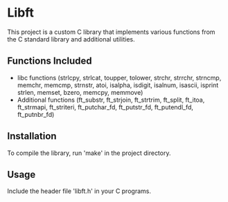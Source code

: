 # Libft
This project is a custom C library that implements various functions from the C standard library and additional utilities.

## Functions Included
- libc functions (strlcpy, strlcat, toupper, tolower, strchr, strrchr, strncmp, memchr, memcmp, strnstr, atoi, isalpha, isdigit, isalnum, isascii, isprint
strlen, memset, bzero, memcpy, memmove)
- Additional functions (ft_substr, ft_strjoin, ft_strtrim, ft_split, ft_itoa, ft_strmapi, ft_striteri, ft_putchar_fd, ft_putstr_fd, ft_putendl_fd, ft_putnbr_fd)

## Installation
To compile the library, run 'make' in the project directory.

## Usage
Include the header file 'libft.h' in your C programs.
